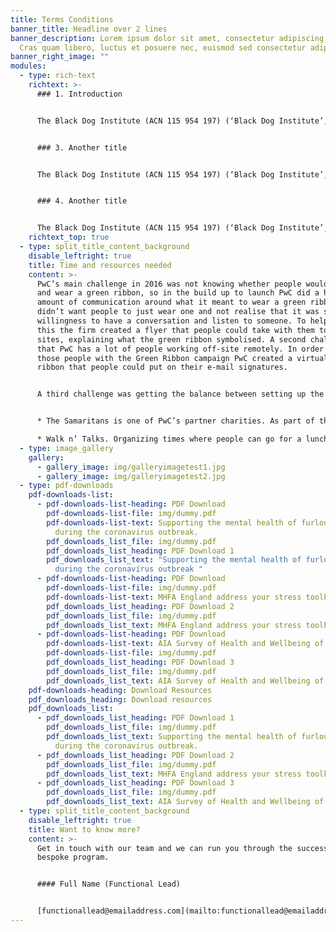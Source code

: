 ```yaml
---
title: Terms Conditions
banner_title: Headline over 2 lines
banner_description: Lorem ipsum dolor sit amet, consectetur adipiscing elit.
  Cras quam libero, luctus et posuere nec, euismod sed consectetur adipiscing.
banner_right_image: ""
modules:
  - type: rich-text
    richtext: >-
      ### 1. Introduction


      The Black Dog Institute (ACN 115 954 197) (‘Black Dog Institute’, ‘us’ or ‘we’) recognises and values the importance of protecting the privacy of our stakeholders, collaborators, partners, customers, research participants, clients, prospective clients, patients, prospective patients, relevant health service providers, donors, fundraisers, suppliers and other third parties (‘Individuals’). The Black Dog Institute is a Medical Research Institute and a global leader in translational mental health research. We harness the latest technology and other tools to quickly turn our world-class research findings into clinical services, education and ehealth products that improve the lives of people with mental illness and the wider community. To enable us to fulfill our responsibilities relating to research, education and training, clinical and ehealth services and population health approaches, fundraising, marketing and development, or to otherwise carry out our functions (including, for example, hiring new employees or dealing with suppliers or contractors) (‘Operational Purposes’), we may need to collect a broad range of personal information from individuals.  Black Dog Institute is committed to handling personal information (including health and other sensitive information) in accordance with applicable laws, including the Australian Privacy Principles set out in the Privacy Act 1988 (Cth). 


      ### 3. Another title


      The Black Dog Institute (ACN 115 954 197) (‘Black Dog Institute’, ‘us’ or ‘we’) recognises and values the importance of protecting the privacy of our stakeholders, collaborators, partners, customers, research participants, clients, prospective clients, patients, prospective patients, relevant health service providers, donors, fundraisers, suppliers and other third parties (‘Individuals’). The Black Dog Institute is a Medical Research Institute and a global leader in translational mental health research. We harness the latest technology and other tools to quickly turn our world-class research findings into clinical services, education and ehealth products that improve the lives of people with mental illness and the wider community. To enable us to fulfill our responsibilities relating to research, education and training, clinical and ehealth services and population health approaches, fundraising, marketing and development, or to otherwise carry out our functions (including, for example, hiring new employees or dealing with suppliers or contractors) (‘Operational Purposes’), we may need to collect a broad range of personal information from individuals.  Black Dog Institute is committed to handling personal information (including health and other sensitive information) in accordance with applicable laws, including the Australian Privacy Principles set out in the Privacy Act 1988 (Cth). 


      ### 4. Another title


      The Black Dog Institute (ACN 115 954 197) (‘Black Dog Institute’, ‘us’ or ‘we’) recognises and values the importance of protecting the privacy of our stakeholders, collaborators, partners, customers, research participants, clients, prospective clients, patients, prospective patients, relevant health service providers, donors, fundraisers, suppliers and other third parties (‘Individuals’). The Black Dog Institute is a Medical Research Institute and a global leader in translational mental health research. We harness the latest technology and other tools to quickly turn our world-class research findings into clinical services, education and ehealth products that improve the lives of people with mental illness and the wider community. To enable us to fulfill our responsibilities relating to research, education and training, clinical and ehealth services and population health approaches, fundraising, marketing and development, or to otherwise carry out our functions (including, for example, hiring new employees or dealing with suppliers or contractors) (‘Operational Purposes’), we may need to collect a broad range of personal information from individuals.  Black Dog Institute is committed to handling personal information (including health and other sensitive information) in accordance with applicable laws, including the Australian Privacy Principles set out in the Privacy Act 1988 (Cth).
    richtext_top: true
  - type: split_title_content_background
    disable_leftright: true
    title: Time and resources needed
    content: >-
      PwC’s main challenge in 2016 was not knowing whether people would pick up
      and wear a green ribbon, so in the build up to launch PwC did a huge
      amount of communication around what it meant to wear a green ribbon. PwC
      didn’t want people to just wear one and not realise that it was showing a
      willingness to have a conversation and listen to someone. To help with
      this the firm created a flyer that people could take with them to client
      sites, explaining what the green ribbon symbolised. A second challenge is
      that PwC has a lot of people working off-site remotely. In order to reach
      those people with the Green Ribbon campaign PwC created a virtual green
      ribbon that people could put on their e-mail signatures.


      A third challenge was getting the balance between setting up the campaign and not wanting to control it too much and stifle creativity. Every year PwC produces a Green Light to Talk Resource Toolkit which has ideas as to what local teams can do and how they can bring the campaign to life. The Toolkit provides some structure and acts as a starting point for teams to create their own ideas. Examples of team-led initiatives include:


      * The Samaritans is one of PwC’s partner charities. As part of this the firm holds ‘One Firm One Brew’ events where people have a cup of tea, cake and talk whilst also making a donation to the Samaritans.

      * Walk n’ Talks. Organizing times where people can go for a lunchtime walk led by wellbeing champions. This is an opportunity to connect, have conversations and check in with each other.
  - type: image_gallery
    gallery:
      - gallery_image: img/galleryimagetest1.jpg
      - gallery_image: img/galleryimagetest2.jpg
  - type: pdf-downloads
    pdf-downloads-list:
      - pdf-downloads-list-heading: PDF Download
        pdf-downloads-list-file: img/dummy.pdf
        pdf-downloads-list-text: Supporting the mental health of furloughed workers
          during the coronavirus outbreak.
        pdf_downloads_list_file: img/dummy.pdf
        pdf_downloads_list_heading: PDF Download 1
        pdf_downloads_list_text: "Supporting the mental health of furloughed workers
          during the coronavirus outbreak "
      - pdf-downloads-list-heading: PDF Download
        pdf-downloads-list-file: img/dummy.pdf
        pdf-downloads-list-text: MHFA England address your stress toolkit.
        pdf_downloads_list_heading: PDF Download 2
        pdf_downloads_list_file: img/dummy.pdf
        pdf_downloads_list_text: MHFA England address your stress toolkit
      - pdf-downloads-list-heading: PDF Download
        pdf-downloads-list-text: AIA Survey of Health and Wellbeing of employees in Asia-Pacific.
        pdf-downloads-list-file: img/dummy.pdf
        pdf_downloads_list_heading: PDF Download 3
        pdf_downloads_list_file: img/dummy.pdf
        pdf_downloads_list_text: AIA Survey of Health and Wellbeing of employees in Asia-Pacific
    pdf-downloads-heading: Download Resources
    pdf_downloads_heading: Download resources
    pdf_downloads_list:
      - pdf_downloads_list_heading: PDF Download 1
        pdf_downloads_list_file: img/dummy.pdf
        pdf_downloads_list_text: Supporting the mental health of furloughed workers
          during the coronavirus outbreak.
      - pdf_downloads_list_heading: PDF Download 2
        pdf_downloads_list_file: img/dummy.pdf
        pdf_downloads_list_text: MHFA England address your stress toolkit.
      - pdf_downloads_list_heading: PDF Download 3
        pdf_downloads_list_file: img/dummy.pdf
        pdf_downloads_list_text: AIA Survey of Health and Wellbeing of employees in Asia-Pacific.
  - type: split_title_content_background
    disable_leftright: true
    title: Want to know more?
    content: >-
      Get in touch with our team and we can run you through the success of this
      bespoke program.


      #### Full Name (Functional Lead)


      [functionallead@emailaddress.com](mailto:functionallead@emailaddress.com)
---
```

